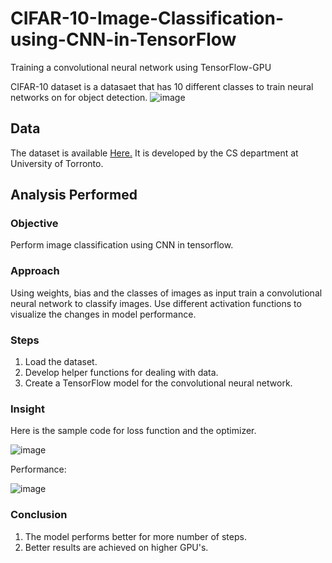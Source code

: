 # CIFAR-10-Image-Classification-using-CNN-in-TensorFlow
Training a convolutional neural network using TensorFlow-GPU

CIFAR-10 dataset is a datasaet that has 10 different classes to train neural networks on for object detection.
![image](https://user-images.githubusercontent.com/35174083/55754636-269dbf80-5a1b-11e9-9a69-1a769dc30b8f.png)

## Data
The dataset is available [Here.](https://www.cs.toronto.edu/~kriz/cifar.html) It is developed by the CS department at University of Torronto.

## Analysis Performed
### Objective
Perform image classification using CNN in tensorflow.

### Approach
Using weights, bias and the classes of images as input train a convolutional neural network to classify images. Use different activation functions to visualize the changes in model performance.

### Steps
1. Load the dataset.
2. Develop helper functions for dealing with data.
3. Create a TensorFlow model for the convolutional neural network.

### Insight
Here is the sample code for loss function and the optimizer.

![image](https://user-images.githubusercontent.com/35174083/55756236-08d25980-5a1f-11e9-8064-6404de1b0c35.png)

Performance:

![image](https://user-images.githubusercontent.com/35174083/55756281-269fbe80-5a1f-11e9-9aa6-2545ddf3b4ba.png)


### Conclusion
1. The model performs better for more number of steps.
2. Better results are achieved on higher GPU's.
